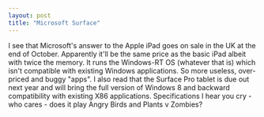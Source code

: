 ```yaml
---
layout: post
title: "Microsoft Surface"
---
```


I see that Microsoft's answer to the Apple iPad goes on sale in the UK at the end of October. Apparently it'll be the same price as the basic iPad albeit with twice the 
memory. It runs the Windows-RT OS (whatever that is) which isn't compatible with existing Windows applications. So more useless, over-priced and buggy "apps". I also read 
that the Surface Pro tablet is due out next year and will bring the full version of Windows 8 and backward compatibility with existing X86 applications. Specifications I 
hear you cry - who cares - does it play Angry Birds and Plants v Zombies?